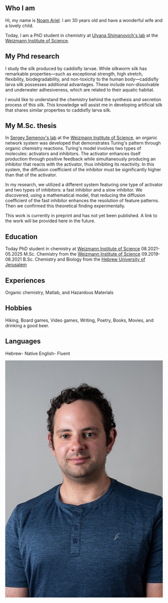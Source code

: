 

## Who I am
Hi, my name is [Noam Ariel](https://www.weizmann.ac.il/MCMS/shimanovich/group-members). I am 30 years old and have a wonderful wife and a lovely child.

Today, I am a PhD student in chemistry at [Ulyana Shimanovich's lab](https://www.weizmann.ac.il/MCMS/shimanovich/) at the [Weizmann Institute of Science](https://www.weizmann.ac.il/pages/).

## My Phd research
I study the silk produced by caddisfly larvae. While silkworm silk has remarkable properties—such as exceptional strength, high stretch, flexibility, biodegradability, and non-toxicity to the human body—caddisfly larva silk possesses additional advantages. These include non-dissolvable and underwater adhesiveness, which are related to their aquatic habitat.

I would like to understand the chemistry behind the synthesis and secretion process of this silk. This knowledge will assist me in developing artificial silk that shares similar properties to caddisfly larva silk.

## My M.Sc. thesis
In [Sergey Semenov's lab](https://www.weizmann.ac.il/Organic_Chemistry/Semenov/) at the [Weizmann Institute of Science](https://www.weizmann.ac.il/pages/), an organic network system was developed that demonstrates Turing's pattern through organic chemistry reactions. Turing's model involves two types of molecules: activators and inhibitors. The activator enhances itself production through positive feedback while simultaneously producing an inhibitor that reacts with the activator, thus inhibiting its reactivity. In this system, the diffusion coefficient of the inhibitor must be significantly higher than that of the activator.

In my research, we utilized a different system featuring one type of activator and two types of inhibitors: a fast inhibitor and a slow inhibitor. We discovered, using a mathematical model, that reducing the diffusion coefficient of the fast inhibitor enhances the resolution of feature patterns. Then we confirmed this theoretical finding experimentally. 

This work is currently in preprint and has not yet been published. A link to the work will be provided here in the future.


## Education

Today PhD student in chemistry at [Weizmann Institute of Science](https://www.weizmann.ac.il/pages/) 
08.2021- 05.2025 M.Sc. Chemistry  from the [Weizmann Institute of Science](https://www.weizmann.ac.il/pages/) 
09.2019- 08.2021 B.Sc. Chemistry and Biology from the [Hebrew University of Jerusalem](https://en.huji.ac.il/)


## Experiences

Organic chemistry, Matlab, and Hazardous Materials

## Hobbies
Hiking, Board games, Video games, Writing, Poetry, Books, Movies, and drinking a good beer.

## Languages
Hebrew- Native
English- Fluent


![Me](izme-photo.jpg)
